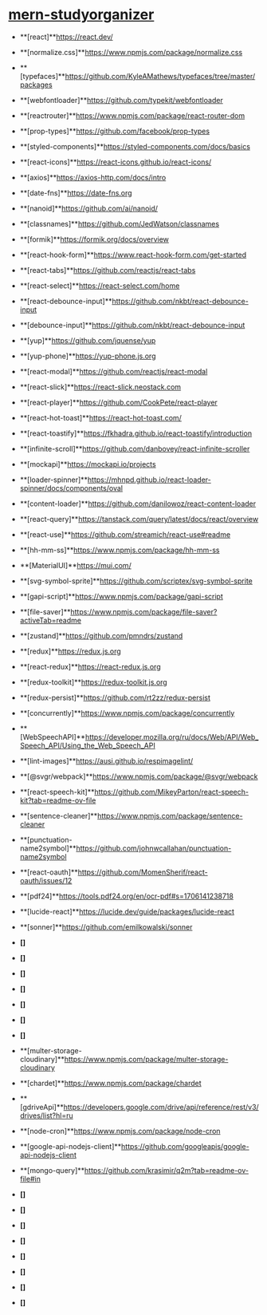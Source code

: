 # **[mern-studyorganizer](https://github.com/Belka-S/mern-studyorganizer)**

<!-- &#8202; -- &thinsp; -- &ensp; -- &emsp; -->

- **[react]**https://react.dev/
- **[normalize.css]**https://www.npmjs.com/package/normalize.css
- **[typefaces]**https://github.com/KyleAMathews/typefaces/tree/master/packages
- **[webfontloader]**https://github.com/typekit/webfontloader
- **[reactrouter]**https://www.npmjs.com/package/react-router-dom
- **[prop-types]**https://github.com/facebook/prop-types
- **[styled-components]**https://styled-components.com/docs/basics
- **[react-icons]**https://react-icons.github.io/react-icons/
- **[axios]**https://axios-http.com/docs/intro
- **[date-fns]**https://date-fns.org
- **[nanoid]**https://github.com/ai/nanoid/
- **[classnames]**https://github.com/JedWatson/classnames
- **[formik]**https://formik.org/docs/overview
- **[react-hook-form]**https://www.react-hook-form.com/get-started
- **[react-tabs]**https://github.com/reactjs/react-tabs
- **[react-select]**https://react-select.com/home
- **[react-debounce-input]**https://github.com/nkbt/react-debounce-input
- **[debounce-input]**https://github.com/nkbt/react-debounce-input
- **[yup]**https://github.com/jquense/yup
- **[yup-phone]**https://yup-phone.js.org
- **[react-modal]**https://github.com/reactjs/react-modal
- **[react-slick]**https://react-slick.neostack.com
- **[react-player]**https://github.com/CookPete/react-player
- **[react-hot-toast]**https://react-hot-toast.com/
- **[react-toastify]**https://fkhadra.github.io/react-toastify/introduction
- **[infinite-scroll]**https://github.com/danbovey/react-infinite-scroller
- **[mockapi]**https://mockapi.io/projects
- **[loader-spinner]**https://mhnpd.github.io/react-loader-spinner/docs/components/oval
- **[content-loader]**https://github.com/danilowoz/react-content-loader
- **[react-query]**https://tanstack.com/query/latest/docs/react/overview
- **[react-use]**https://github.com/streamich/react-use#readme
- **[hh-mm-ss]**https://www.npmjs.com/package/hh-mm-ss
- **[MaterialUI]**https://mui.com/
- **[svg-symbol-sprite]**https://github.com/scriptex/svg-symbol-sprite
- **[gapi-script]**https://www.npmjs.com/package/gapi-script
- **[file-saver]**https://www.npmjs.com/package/file-saver?activeTab=readme
- **[zustand]**https://github.com/pmndrs/zustand
- **[redux]**https://redux.js.org
- **[react-redux]**https://react-redux.js.org
- **[redux-toolkit]**https://redux-toolkit.js.org
- **[redux-persist]**https://github.com/rt2zz/redux-persist
- **[concurrently]**https://www.npmjs.com/package/concurrently
- **[WebSpeechAPI]**https://developer.mozilla.org/ru/docs/Web/API/Web_Speech_API/Using_the_Web_Speech_API
- **[lint-images]**https://ausi.github.io/respimagelint/
- **[@svgr/webpack]**https://www.npmjs.com/package/@svgr/webpack
- **[react-speech-kit]**https://github.com/MikeyParton/react-speech-kit?tab=readme-ov-file
- **[sentence-cleaner]**https://www.npmjs.com/package/sentence-cleaner
- **[punctuation-name2symbol]**https://github.com/johnwcallahan/punctuation-name2symbol
- **[react-oauth]**https://github.com/MomenSherif/react-oauth/issues/12
- **[pdf24]**https://tools.pdf24.org/en/ocr-pdf#s=1706141238718
- **[lucide-react]**https://lucide.dev/guide/packages/lucide-react
- **[sonner]**https://github.com/emilkowalski/sonner
- **[]**
- **[]**
- **[]**
- **[]**
- **[]**
- **[]**
- **[]**

- **[multer-storage-cloudinary]**https://www.npmjs.com/package/multer-storage-cloudinary
- **[chardet]**https://www.npmjs.com/package/chardet
- **[gdriveApi]**https://developers.google.com/drive/api/reference/rest/v3/drives/list?hl=ru
- **[node-cron]**https://www.npmjs.com/package/node-cron
- **[google-api-nodejs-client]**https://github.com/googleapis/google-api-nodejs-client
- **[mongo-query]**https://github.com/krasimir/q2m?tab=readme-ov-file#in
- **[]**
- **[]**
- **[]**
- **[]**
- **[]**
- **[]**
- **[]**
- **[]**
